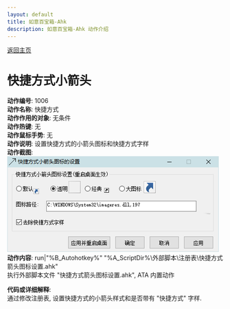 ```yaml
---
layout: default
title: 如意百宝箱-Ahk
description: 如意百宝箱-Ahk 动作介绍
---
```

<link rel="stylesheet" href="../Actions/css/atom-one-light.min.css">
<script src="../Actions/js/highlight.min.js"></script>
<script>hljs.highlightAll();</script>

[返回主页](../index.md)

# [](#header-2) 快捷方式小箭头

**动作编号**: 1006  
**动作名称**: 快捷方式  
**动作作用的对象**: 无条件  
**动作热键**: 无  
**动作鼠标手势**: 无  
**动作说明**: 设置快捷方式的小箭头图标和快捷方式字样    
**动作截图**:  
  ![快捷方式](img1/1006.png)  
**动作内容**: run|"%B_Autohotkey%" "%A_ScriptDir%\外部脚本\注册表\快捷方式箭头图标设置.ahk"  
执行外部脚本文件 "快捷方式箭头图标设置.ahk", ATA 内置动作  

**代码或详细解释**:  
通过修改注册表, 设置快捷方式的小箭头样式和是否带有 "快捷方式" 字样.  